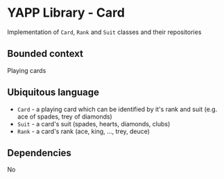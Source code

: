 # YAPP Library - Card
Implementation of `Card`, `Rank` and `Suit` classes and their repositories

## Bounded context
Playing cards

## Ubiquitous language
- `Card` - a playing card which can be identified by it's rank and suit (e.g. ace of spades, trey of diamonds)
- `Suit` - a card's suit (spades, hearts, diamonds, clubs)
- `Rank` - a card's rank (ace, king, ..., trey, deuce)

## Dependencies
No
